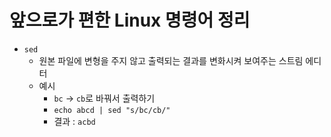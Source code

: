 # 앞으로가 편한 Linux 명령어 정리

- `sed`
    - 원본 파일에 변형을 주지 않고 출력되는 결과를 변화시켜 보여주는 스트림 에디터
    - 예시
        - `bc` -> `cb`로 바꿔서 출력하기
        - `echo abcd | sed "s/bc/cb/"`
        - 결과 : `acbd`